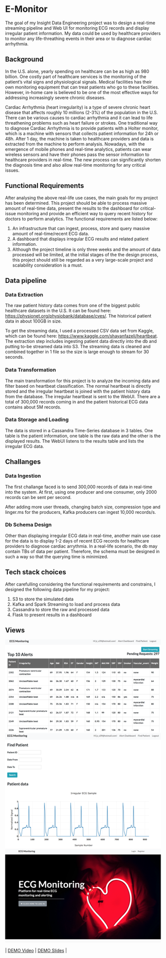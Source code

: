 # E-Monitor
The goal of my Insight Data Engineering project was to design a real-time streaming pipeline and Web UI for monitoring ECG records and display irregular patient information. My data could be used by healthcare providers to monitor any life-threathing events in their area or to diagnose cardiac arrhythmia.

## Background

In the U.S. alone, yearly spending on healthcare can be as high as 980 billion. One costly part of healthcare services is the monitoring  of the patient’s vital signs and physiological signals. Medical facilities has their own monitoring equipment that can treat patients who go to these facilities. However, in-home care is believed to be one of the most effective ways for addressing increasingly severe chronic diseases. 

Cardiac Arrhythmia (heart irregularity) is a type of severe chronic heart disease that affects roughly 10 millions (2-3%) of the population in the U.S. There can be various causes to cardiac arrhythmia and it can lead to life threathening problems such as heart failure or strokes. One traditional way to diagnose Cardiac Arrhythmia is to provide patients with a Holter monitor, which is a machine with sensors that collects patient information for 24h or 48h. After 1 day, the machine is taken to healthcare providers and data is extracted from the machine to perform analysis. Nowadays, with the emergence of mobile phones and real-time analytics, patients can wear wireless sensors and have their phones pass the sensor information to healthcare providers in real-time. The new process can significantly shorten the diagnosis time and also allow real-time monitoring for any critical issues.  


## Functional Requirements
After analysing the above real-life use cases, the main goals for my project has been determined. This project should be able to process massive amount of real-time data, present the results to the dashboard for critical-issue monitoring and provide an efficient way to query recent history for doctors to perform analytics. The functional requirements are listed below:

1. An infrastructure that can ingest, process, store and query massive amount of real-time/recent ECG data.
2. A dashboard that displays irregular ECG results and related patient information.
3. Although the project timeline is only three weeks and the amount of data processed will be limited, at the initial stages of the the design process, this project should still be regarded as a very large-scale project and scalability consideration is a must.


## Data pipeline
### Data Extraction
The raw patient history data comes from one of the biggest public healthcare datasets in the U.S. It can be found here: https://physionet.org/physiobank/database/cves/. The historical patient data in about 100GB in size. 

To get the streaming data, I used a processed CSV data set from Kaggle, which can be found here: https://www.kaggle.com/shayanfazeli/heartbeat. The extraction step includes ingesting patient data directly into the db and putting to-be streamed data into S3. The streaming data is cleaned and combined together in 1 file so the size is large enough to stream for 30 seconds.

### Data Transformation 
The main transformation for this project is to analyze the incoming data and filter based on heartbeat classification. The normal heartbeat is directly stored and the irregular heartbeat is joined with the patient history data from the database. The irregular heartbeat is sent to the WebUI. There are a total of 300,000 records coming in and the patient historical ECG data contains about 5M records. 

### Data Storage and Loading
The data is stored in a Cassandra Time-Series database in 3 tables. One table is the patient information, one table is the raw data and the other is the displayed results. The WebUI listens to the results table and lists the irregular ECG data.

## Challanges
### Data Ingestion
The first challange faced is to send 300,000 records of data in real-time into the system. At first, using one producer and one consumer, only 2000 records can be sent per second. 

After adding more user threads, changing batch size, compression type and linger.ms for the producers, Kafka producers can ingest 10,000 records/s.

### Db Schema Design
Other than displaying irregular ECG data in real-time, another main use case for the data is to display 1-2 days of recent ECG records for healthcare providers to diagnose cardiac arrythmia. In a real-life scenario, the db may contain TBs of data per patient. Therefore, the schema must be designed in such a way so that the querying time is minimized. 

## Tech stack choices
After carefulling considering the functional requirements and constrains, I designed the following data pipeline for my project:
1. S3 to store the simulated data
2. Kafka and Spark Streaming to load and process data 
3. Cassandra to store the raw and processed data 
4. Flask to present results in a dashboard

## Views
![alt text](img/Img2 "Screenshot of User Interface")
![alt text](img/Img3 "Screenshot of User Interface")
![alt text](img/Img4 "Screenshot of User Interface")


| [DEMO Video]           | [DEMO Slides]  |


[DEMO Video]:<https://youtu.be/nL2yumruH-o>
[DEMO Slides]:<https://docs.google.com/presentation/d/e/2PACX-1vRO2UyIR18tpK0jxu6RP6J7UH8nfY_SDs67coPfY5QwCcrlwK2YGFs5hI9PH5CLAZk1a-b3j0mzlDoM/pub?start=false&loop=false&delayms=3000>
